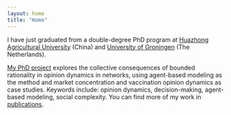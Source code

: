 ```yaml
---
layout: home
title: "Home"
---
```


I have just graduated from a double-degree PhD program at [Huazhong Agricultural University](https://www.hzau.edu.cn/) (China) and [University of Groningen](https://www.rug.nl/) (The Netherlands).

[My PhD project](https://hdl.handle.net/11370/a80e2530-098c-4543-8b92-1024b9f59425) explores the collective consequences of bounded rationality in opinion dynamics in networks, using agent-based modeling as the method and market concentration and vaccination opinion dynamics as case studies. Keywords include: opinion dynamics, decision-making, agent-based modeling, social complexity. You can find more of my work in [publications](/publications).
